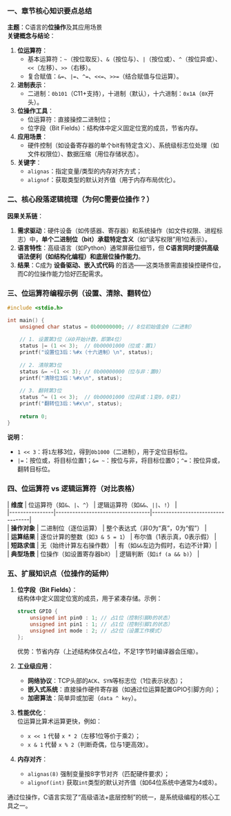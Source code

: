 ### 一、章节核心知识要点总结  
**主题**：C语言的**位操作**及其应用场景  
**关键概念与结论**：  
1. **位运算符**：  
   - 基本运算符：`~`（按位取反）、`&`（按位与）、`|`（按位或）、`^`（按位异或）、`<<`（左移）、`>>`（右移）。  
   - 复合赋值：`&=`、`|=`、`^=`、`<<=`、`>>=`（结合赋值与位运算）。  
2. **进制表示**：  
   - 二进制：`0b101`（C11+支持），十进制（默认），十六进制：`0x1A`（`0X`开头）。  
3. **位操作工具**：  
   - 位运算符：直接操控二进制位；  
   - 位字段（Bit Fields）：结构体中定义固定位宽的成员，节省内存。  
4. **应用场景**：  
   - 硬件控制（如设备寄存器的单个bit有特定含义）、系统级标志位处理（如文件权限位）、数据压缩（用位存储状态）。  
5. **关键字**：  
   - `alignas`：指定变量/类型的内存对齐方式；  
   - `alignof`：获取类型的默认对齐值（用于内存布局优化）。  


### 二、核心段落逻辑梳理（为何C需要位操作？）  
**因果关系链**：  
1. **需求驱动**：硬件设备（如传感器、寄存器）和系统操作（如文件权限、进程标志）中，**单个二进制位（bit）承载特定含义**（如“读写权限”用1位表示）。  
2. **语言特性**：高级语言（如Python）通常屏蔽位细节，但 **C语言同时提供高级语法便利（如结构化编程）和底层位操作能力**。  
3. **结果**：C成为 **设备驱动、嵌入式代码** 的首选——这类场景需直接操控硬件位，而C的位操作能力恰好匹配需求。  


### 三、位运算符编程示例（设置、清除、翻转位）  
```c
#include <stdio.h>

int main() {
    unsigned char status = 0b00000000; // 8位初始值全0（二进制）
    
    // 1. 设置第3位（从0开始计数，即第4位）
    status |= (1 << 3);  // 0b00001000（位或：置1）
    printf("设置位3后：%#x（十六进制）\n", status);
    
    // 2. 清除第3位
    status &= ~(1 << 3); // 0b00000000（位与非：置0）
    printf("清除位3后：%#x\n", status);
    
    // 3. 翻转第3位
    status ^= (1 << 3);  // 0b00001000（位异或：1变0，0变1）
    printf("翻转位3后：%#x\n", status);
    
    return 0;
}
```  
**说明**：  
- `1 << 3`：将`1`左移3位，得到`0b1000`（二进制），用于定位目标位。  
- `|=`：按位或，将目标位置1；`&= ~`：按位与非，将目标位置0；`^=`：按位异或，翻转目标位。  


### 四、位运算符 vs 逻辑运算符（对比表格）  
| **维度**       | 位运算符（如`&`、`|`、`^`）       | 逻辑运算符（如`&&`、`||`、`!`）   |  
|----------------|----------------------------------|----------------------------------|  
| **操作对象**   | 二进制位（逐位运算）              | 整个表达式（非0为“真”，0为“假”）  |  
| **运算结果**   | 逐位计算的整数（如`3 & 5 = 1`）   | 布尔值（1表示真，0表示假）        |  
| **短路求值**   | 无（始终计算左右操作数）          | 有（如`&&`左边为假时，右边不计算）|  
| **典型场景**   | 位操作（如设置寄存器bit）         | 逻辑判断（如`if (a && b)`）       |  


### 五、扩展知识点（位操作的延伸）  
1. **位字段（Bit Fields）**：  
   结构体中定义固定位宽的成员，用于紧凑存储。示例：  
   ```c
   struct GPIO {
       unsigned int pin0 : 1; // 占1位（控制引脚0的状态）
       unsigned int pin1 : 1; // 占1位（控制引脚1的状态）
       unsigned int mode : 2; // 占2位（设置工作模式）
   };
   ```  
   优势：节省内存（上述结构体仅占4位，不足1字节时编译器会压缩）。  

2. **工业级应用**：  
   - **网络协议**：TCP头部的`ACK`、`SYN`等标志位（1位表示状态）；  
   - **嵌入式系统**：直接操作硬件寄存器（如通过位运算配置GPIO引脚方向）；  
   - **加密算法**：简单异或加密（`data ^ key`）。  

3. **性能优化**：  
   位运算比算术运算更快，例如：  
   - `x << 1` 代替 `x * 2`（左移1位等价于乘2）；  
   - `x & 1` 代替 `x % 2`（判断奇偶，位与1更高效）。  

4. **内存对齐**：  
   - `alignas(8)` 强制变量按8字节对齐（匹配硬件要求）；  
   - `alignof(int)` 获取`int`类型的默认对齐值（如64位系统中通常为4或8）。  


通过位操作，C语言实现了“高级语法+底层控制”的统一，是系统级编程的核心工具之一。